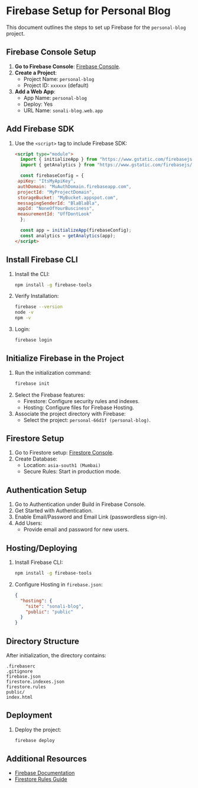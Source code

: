 # Firebase Setup for Personal Blog

This document outlines the steps to set up Firebase for the `personal-blog` project.

## Firebase Console Setup

1. **Go to Firebase Console**: [Firebase Console](https://console.firebase.google.com/).
2. **Create a Project**:
   - Project Name: `personal-blog`
   - Project ID: `xxxxxx` (default)
3. **Add a Web App**:
   - App Name: `personal-blog`
   - Deploy: Yes
   - URL Name: `sonali-blog.web.app`

## Add Firebase SDK

1. Use the `<script>` tag to include Firebase SDK:
   ```html
   <script type="module">
     import { initializeApp } from "https://www.gstatic.com/firebasejs/11.1.0/firebase-app.js";
     import { getAnalytics } from "https://www.gstatic.com/firebasejs/11.1.0/firebase-analytics.js";

     const firebaseConfig = {
    apiKey: "ItsMyApiKey",
    authDomain: "MuAuthDomain.firebaseapp.com",
    projectId: "MyProjectDomain",
    storageBucket: "MyBucket.appspot.com",
    messagingSenderId: "BlaBlaBla",
    appId: "NoneOfYourBusciness",
    measurementId: "UffDontLook"
     };

     const app = initializeApp(firebaseConfig);
     const analytics = getAnalytics(app);
   </script>
   ```

## Install Firebase CLI

1. Install the CLI:
   ```bash
   npm install -g firebase-tools
   ```
2. Verify Installation:
   ```bash
   firebase --version
   node -v
   npm -v
   ```
3. Login:
   ```bash
   firebase login
   ```

## Initialize Firebase in the Project

1. Run the initialization command:
   ```bash
   firebase init
   ```
2. Select the Firebase features:
   - Firestore: Configure security rules and indexes.
   - Hosting: Configure files for Firebase Hosting.
3. Associate the project directory with Firebase:
   - Select the project: `personal-66d1f (personal-blog)`.

## Firestore Setup

1. Go to Firestore setup: [Firestore Console](https://console.firebase.google.com/project/personal-66d1f/firestore).
2. Create Database:
   - Location: `asia-south1 (Mumbai)`
   - Secure Rules: Start in production mode.

## Authentication Setup

1. Go to Authentication under Build in Firebase Console.
2. Get Started with Authentication.
3. Enable Email/Password and Email Link (passwordless sign-in).
4. Add Users:
   - Provide email and password for new users.

## Hosting/Deploying

1. Install Firebase CLI:
   ```bash
   npm install -g firebase-tools
   ```
2. Configure Hosting in `firebase.json`:
   ```json
   {
     "hosting": {
       "site": "sonali-blog",
       "public": "public"
     }
   }
   ```

## Directory Structure

After initialization, the directory contains:
```plaintext
.firebaserc
.gitignore
firebase.json
firestore.indexes.json
firestore.rules
public/
index.html
```

## Deployment

1. Deploy the project:
   ```bash
   firebase deploy
   ```

## Additional Resources

- [Firebase Documentation](https://firebase.google.com/docs/)
- [Firestore Rules Guide](https://firebase.google.com/docs/firestore/security/get-started)
